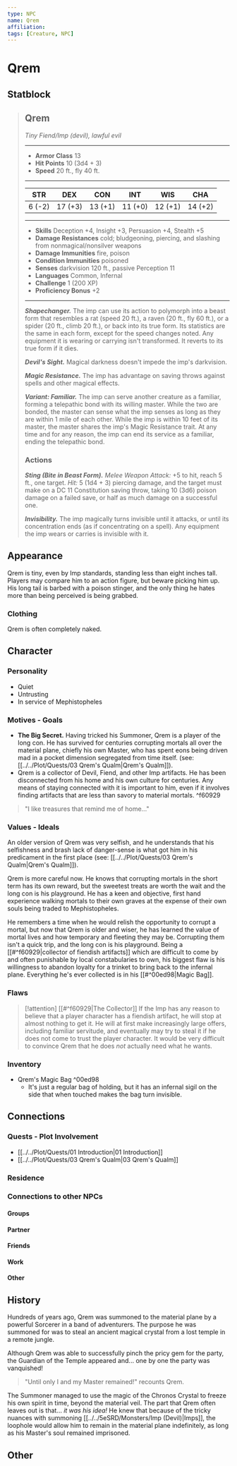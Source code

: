 ```yaml
---
type: NPC
name: Qrem
affiliation: 
tags: [Creature, NPC]
---
```


# Qrem

## Statblock

> ## Qrem  
>*Tiny Fiend/Imp (devil), lawful evil*  
>___  
> - **Armor Class** 13  
> - **Hit Points** 10 (3d4 + 3)  
> - **Speed** 20 ft., fly 40 ft.  
>___  
>|STR|DEX|CON|INT|WIS|CHA|  
>|:---:|:---:|:---:|:---:|:---:|:---:|  
>|6 (-2)|17 (+3)|13 (+1)|11 (+0)|12 (+1)|14 (+2)|  
>___  
> - **Skills** Deception +4, Insight +3, Persuasion +4, Stealth +5  
> - **Damage Resistances** cold; bludgeoning, piercing, and slashing from nonmagical/nonsilver weapons  
> - **Damage Immunities** fire, poison  
> - **Condition Immunities** poisoned  
> - **Senses** darkvision 120 ft., passive Perception 11  
> - **Languages** Common, Infernal  
> - **Challenge** 1 (200 XP)  
> - **Proficiency Bonus** +2  
>___  
> ***Shapechanger.*** The imp can use its action to polymorph into a beast form that resembles a rat (speed 20 ft.), a raven (20 ft., fly 60 ft.), or a spider (20 ft., climb 20 ft.), or back into its true form. Its statistics are the same in each form, except for the speed changes noted. Any equipment it is wearing or carrying isn't transformed. It reverts to its true form if it dies.  
>  
> ***Devil's Sight.*** Magical darkness doesn't impede the imp's darkvision.  
>  
> ***Magic Resistance.*** The imp has advantage on saving throws against spells and other magical effects.  
>  
> ***Variant: Familiar.*** The imp can serve another creature as a familiar, forming a telepathic bond with its willing master. While the two are bonded, the master can sense what the imp senses as long as they are within 1 mile of each other. While the imp is within 10 feet of its master, the master shares the imp's Magic Resistance trait. At any time and for any reason, the imp can end its service as a familiar, ending the telepathic bond.  
> ### Actions  
> ***Sting (Bite in Beast Form).*** _Melee Weapon Attack:_ +5 to hit, reach 5 ft., one target. _Hit:_ 5 (1d4 + 3) piercing damage, and the target must make on a DC 11 Constitution saving throw, taking 10 (3d6) poison damage on a failed save, or half as much damage on a successful one.  
>  
> ***Invisibility.*** The imp magically turns invisible until it attacks, or until its concentration ends (as if concentrating on a spell). Any equipment the imp wears or carries is invisible with it.

## Appearance
Qrem is tiny, even by Imp standards, standing less than eight inches tall. Players may compare him to an action figure, but beware picking him up. His long tail is barbed with a poison stinger, and the only thing he hates more than being perceived is being grabbed.

### Clothing
Qrem is often completely naked. 

## Character

### Personality
- Quiet 
- Untrusting 
- In service of Mephistopheles 

### Motives - Goals
- **The Big Secret.** Having tricked his Summoner, Qrem is a player of the long con. He has survived for centuries corrupting mortals all over the material plane, chiefly his own Master, who has spent eons being driven mad in a pocket dimension segregated from time itself. (see: [[../../Plot/Quests/03 Qrem's Qualm|Qrem's Qualm]]). 
- Qrem is a collector of Devil, Fiend, and other Imp artifacts. He has been disconnected from his home and his own culture for centuries. Any means of staying connected with it is important to him, even if it involves finding artifacts that are less than savory to material mortals. ^f60929

> "I like treasures that remind me of home..."

### Values - Ideals
An older version of Qrem was very selfish, and he understands that his selfishness and brash lack of danger-sense is what got him in his predicament in the first place (see: [[../../Plot/Quests/03 Qrem's Qualm|Qrem's Qualm]]). 
  
Qrem is more careful now. He knows that corrupting mortals in the short term has its own reward, but the sweetest treats are worth the wait and the long con is his playground. He has a keen and objective, first hand experience walking mortals to their own graves at the expense of their own souls being traded to Mephistopheles. 

He remembers a time when he would relish the opportunity to corrupt a mortal, but now that Qrem is older and wiser, he has learned the value of mortal lives and how temporary and fleeting they may be. Corrupting them isn't a quick trip, and the long con is his playground. Being a [[#^f60929|collector of fiendish artifacts]] which are difficult to come by and often punishable by local constabularies to own, his biggest flaw is his willingness to abandon loyalty for a trinket to bring back to the infernal plane. Everything he's ever collected is in his [[#^00ed98|Magic Bag]].

### Flaws

> [!attention] [[#^f60929|The Collector]]
> If the Imp has any reason to believe that a player character has a fiendish artifact, he will stop at almost nothing to get it. He will at first make increasingly large offers, including familiar servitude, and eventually may try to steal it if he does not come to trust the player character. It would be very difficult to convince Qrem that he does *not* actually need what he wants.


### Inventory
- Qrem's Magic Bag ^00ed98
	- It's just a regular bag of holding, but it has an infernal sigil on the side that when touched makes the bag turn invisible. 
## Connections

### Quests - Plot Involvement
- [[../../Plot/Quests/01 Introduction|01 Introduction]]
- [[../../Plot/Quests/03 Qrem's Qualm|03 Qrem's Qualm]]
### Residence

### Connections to other NPCs

#### Groups

#### Partner

#### Friends

#### Work

#### Other


## History
Hundreds of years ago, Qrem was summoned to the material plane by a powerful Sorcerer in a band of adventurers. The purpose he was summoned for was to steal an ancient magical crystal from a lost temple in a remote jungle. 

Although Qrem was able to successfully pinch the pricy gem for the party, the Guardian of the Temple appeared and... one by one the party was vanquished! 

> "Until only I and my Master remained!" recounts Qrem. 

The Summoner managed to use the magic of the Chronos Crystal to freeze his own spirit in time, beyond the material veil. The part that Qrem often leaves out is that... *it was his idea!* He knew that because of the tricky nuances with summoning [[../../5eSRD/Monsters/Imp (Devil)|Imps]], the loophole would allow him to remain in the material plane indefinitely, as long as his Master's soul remained imprisoned. 




## Other
